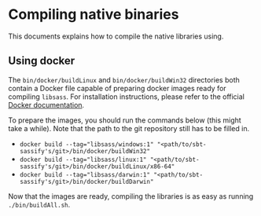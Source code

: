 # Compiling native binaries
This documents explains how to compile the native libraries using.

## Using docker
The `bin/docker/buildLinux` and `bin/docker/buildWin32` directories both contain a Docker file capable of preparing docker images ready for compiling `libsass`. For installation instructions, please refer to the official [Docker documentation](https://docs.docker.com/).

To prepare the images, you should run the commands below (this might take a while). Note that the path to the git repository still has to be filled in.
- `docker build --tag="libsass/windows:1" "<path/to/sbt-sassify's/git>/bin/docker/buildWin32"`
- `docker build --tag="libsass/linux:1" "<path/to/sbt-sassify's/git>/bin/docker/buildLinux/x86-64"`
- `docker build --tag="libsass/darwin:1" "<path/to/sbt-sassify's/git>/bin/docker/buildDarwin"`

Now that the images are ready, compiling the libraries is as easy as running `./bin/buildAll.sh`.

